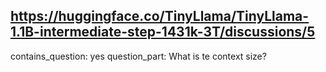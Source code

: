 ## https://huggingface.co/TinyLlama/TinyLlama-1.1B-intermediate-step-1431k-3T/discussions/5

contains_question: yes
question_part: What is te context size?